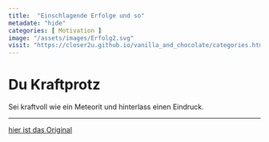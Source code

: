 ```yaml
--- 
title:  "Einschlagende Erfolge und so"
metadate: "hide"
categories: [ Motivation ]
image: "/assets/images/Erfolg2.svg"
visit: "https://closer2u.github.io/vanilla_and_chocolate/categories.html#motivation"
---
```


Du Kraftprotz
=============

Sei kraftvoll wie ein Meteorit und hinterlass einen Eindruck.


***

[hier ist das Original](https://closer2u.github.io/vanilla_and_chocolate/categories.html#motivation)
